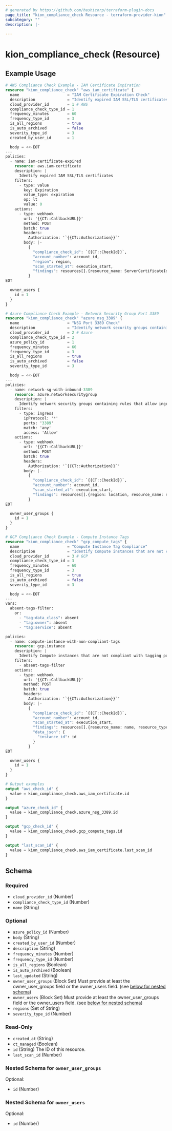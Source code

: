 ```yaml
---
# generated by https://github.com/hashicorp/terraform-plugin-docs
page_title: "kion_compliance_check Resource - terraform-provider-kion"
subcategory: ""
description: |-
  
---
```


# kion_compliance_check (Resource)



## Example Usage

```terraform
# AWS Compliance Check Example - IAM Certificate Expiration
resource "kion_compliance_check" "aws_iam_certificate" {
  name                     = "IAM Certificate Expiration Check"
  description              = "Identify expired IAM SSL/TLS certificates"
  cloud_provider_id        = 1 # AWS
  compliance_check_type_id = 1
  frequency_minutes        = 60
  frequency_type_id        = 3
  is_all_regions           = true
  is_auto_archived         = false
  severity_type_id         = 3
  created_by_user_id       = 1

  body = <<-EOT
---
policies:
  - name: iam-certificate-expired
    resource: aws.iam-certificate
    description: |
      Identify expired IAM SSL/TLS certificates
    filters:
      - type: value
        key: Expiration
        value_type: expiration
        op: lt
        value: 0
    actions:
      - type: webhook
        url: '{{CT::CallbackURL}}'
        method: POST
        batch: true
        headers:
          Authorization: '`{{CT::Authorization}}`'
        body: |-
          {
            "compliance_check_id": `{{CT::CheckId}}`,
            "account_number": account_id,
            "region": region,
            "scan_started_at": execution_start,
            "findings": resources[].{resource_name: ServerCertificateId, resource_type: `iam-certificate`, data_json: {key_create_date: "c7n:matched-keys"[].CreateDate}}
          }
EOT

  owner_users {
    id = 1
  }
}

# Azure Compliance Check Example - Network Security Group Port 3389
resource "kion_compliance_check" "azure_nsg_3389" {
  name                     = "NSG Port 3389 Check"
  description              = "Identify network security groups containing rules that allow ingress from port 3389"
  cloud_provider_id        = 2 # Azure
  compliance_check_type_id = 2
  azure_policy_id          = 1
  frequency_minutes        = 60
  frequency_type_id        = 3
  is_all_regions           = true
  is_auto_archived         = false
  severity_type_id         = 3

  body = <<-EOT
---
policies:
  - name: network-sg-with-inbound-3389
    resource: azure.networksecuritygroup
    description: |
      Identify network security groups containing rules that allow ingress from port 3389
    filters:
      - type: ingress
        ipProtocol: '*'
        ports: '3389'
        match: 'any'
        access: 'Allow'
    actions:
      - type: webhook
        url: '{{CT::CallbackURL}}'
        method: POST
        batch: true
        headers:
          Authorization: '`{{CT::Authorization}}`'
        body: |-
          {
            "compliance_check_id": `{{CT::CheckId}}`,
            "account_number": account_id,
            "scan_started_at": execution_start,
            "findings": resources[].{region: location, resource_name: name, resource_type: `Microsoft.Network/networkSecurityGroups`}
          }
EOT

  owner_user_groups {
    id = 1
  }
}

# GCP Compliance Check Example - Compute Instance Tags
resource "kion_compliance_check" "gcp_compute_tags" {
  name                     = "Compute Instance Tag Compliance"
  description              = "Identify Compute instances that are not compliant with tagging policies"
  cloud_provider_id        = 3 # GCP
  compliance_check_type_id = 3
  frequency_minutes        = 60
  frequency_type_id        = 3
  is_all_regions           = true
  is_auto_archived         = false
  severity_type_id         = 3

  body = <<-EOT
---
vars:
  absent-tags-filter:
    or:
      - "tag:data_class": absent
      - "tag:owner": absent
      - "tag:service": absent

policies:
  - name: compute-instance-with-non-compliant-tags
    resource: gcp.instance
    description: |
      Identify Compute instances that are not compliant with tagging policies
    filters:
      - absent-tags-filter
    actions:
      - type: webhook
        url: '{{CT::CallbackURL}}'
        method: POST
        batch: true
        headers:
          Authorization: '`{{CT::Authorization}}`'
        body: |-
          {
            "compliance_check_id": `{{CT::CheckId}}`,
            "account_number": account_id,
            "scan_started_at": execution_start,
            "findings": resources[].{resource_name: name, resource_type: kind, region: zone},
            "data_json": {
              "instance_id": id
            }
          }
EOT

  owner_users {
    id = 1
  }
}

# Output examples
output "aws_check_id" {
  value = kion_compliance_check.aws_iam_certificate.id
}

output "azure_check_id" {
  value = kion_compliance_check.azure_nsg_3389.id
}

output "gcp_check_id" {
  value = kion_compliance_check.gcp_compute_tags.id
}

output "last_scan_id" {
  value = kion_compliance_check.aws_iam_certificate.last_scan_id
}
```

<!-- schema generated by tfplugindocs -->
## Schema

### Required

- `cloud_provider_id` (Number)
- `compliance_check_type_id` (Number)
- `name` (String)

### Optional

- `azure_policy_id` (Number)
- `body` (String)
- `created_by_user_id` (Number)
- `description` (String)
- `frequency_minutes` (Number)
- `frequency_type_id` (Number)
- `is_all_regions` (Boolean)
- `is_auto_archived` (Boolean)
- `last_updated` (String)
- `owner_user_groups` (Block Set) Must provide at least the owner_user_groups field or the owner_users field. (see [below for nested schema](#nestedblock--owner_user_groups))
- `owner_users` (Block Set) Must provide at least the owner_user_groups field or the owner_users field. (see [below for nested schema](#nestedblock--owner_users))
- `regions` (Set of String)
- `severity_type_id` (Number)

### Read-Only

- `created_at` (String)
- `ct_managed` (Boolean)
- `id` (String) The ID of this resource.
- `last_scan_id` (Number)

<a id="nestedblock--owner_user_groups"></a>
### Nested Schema for `owner_user_groups`

Optional:

- `id` (Number)


<a id="nestedblock--owner_users"></a>
### Nested Schema for `owner_users`

Optional:

- `id` (Number)
